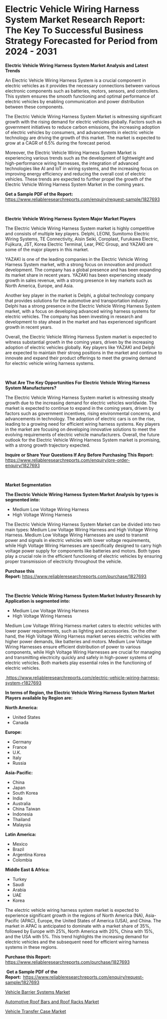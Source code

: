 <p><h1>Electric Vehicle Wiring Harness System Market Research Report: The Key To Successful Business Strategy Forecasted for Period from 2024 - 2031</h1></p><p><strong>Electric Vehicle Wiring Harness System Market Analysis and Latest Trends</strong></p>
<p><p>An Electric Vehicle Wiring Harness System is a crucial component in electric vehicles as it provides the necessary connections between various electronic components such as batteries, motors, sensors, and controllers. This system ensures the smooth functioning and optimal performance of electric vehicles by enabling communication and power distribution between these components.</p><p>The Electric Vehicle Wiring Harness System Market is witnessing significant growth with the rising demand for electric vehicles globally. Factors such as government initiatives to reduce carbon emissions, the increasing adoption of electric vehicles by consumers, and advancements in electric vehicle technology are driving the growth of this market. The market is expected to grow at a CAGR of 6.5% during the forecast period.</p><p>Moreover, the Electric Vehicle Wiring Harness System Market is experiencing various trends such as the development of lightweight and high-performance wiring harnesses, the integration of advanced technologies like AI and IoT in wiring systems, and the increasing focus on improving energy efficiency and reducing the overall cost of electric vehicles. These trends are expected to further propel the growth of the Electric Vehicle Wiring Harness System Market in the coming years.</p></p>
<p><strong>Get a Sample PDF of the Report:&nbsp;</strong> <a href="https://www.reliableresearchreports.com/enquiry/request-sample/1827693">https://www.reliableresearchreports.com/enquiry/request-sample/1827693</a></p>
<p>&nbsp;</p>
<p><strong>Electric Vehicle Wiring Harness System Major Market Players</strong></p>
<p><p>The Electric Vehicle Wiring Harness System market is highly competitive and consists of multiple key players. Delphi, LEONI, Sumitomo Electric Wiring Systems, TE Connectivity, Aisin Seiki, Coroplast, Furukawa Electric, Fujikura, JST, Korea Electric Terminal, Lear, PKC Group, and YAZAKI are some of the major players in this market.</p><p>YAZAKI is one of the leading companies in the Electric Vehicle Wiring Harness System market, with a strong focus on innovation and product development. The company has a global presence and has been expanding its market share in recent years. YAZAKI has been experiencing steady growth in sales revenue, with a strong presence in key markets such as North America, Europe, and Asia.</p><p>Another key player in the market is Delphi, a global technology company that provides solutions for the automotive and transportation industry. Delphi has a strong presence in the Electric Vehicle Wiring Harness System market, with a focus on developing advanced wiring harness systems for electric vehicles. The company has been investing in research and development to stay ahead in the market and has experienced significant growth in recent years.</p><p>Overall, the Electric Vehicle Wiring Harness System market is expected to witness substantial growth in the coming years, driven by the increasing adoption of electric vehicles globally. Key players like YAZAKI and Delphi are expected to maintain their strong positions in the market and continue to innovate and expand their product offerings to meet the growing demand for electric vehicle wiring harness systems.</p></p>
<p>&nbsp;</p>
<p><strong>What Are The Key Opportunities For Electric Vehicle Wiring Harness System Manufacturers?</strong></p>
<p><p>The Electric Vehicle Wiring Harness System market is witnessing steady growth due to the increasing demand for electric vehicles worldwide. The market is expected to continue to expand in the coming years, driven by factors such as government incentives, rising environmental concerns, and advancements in technology. The adoption of electric cars is on the rise, leading to a growing need for efficient wiring harness systems. Key players in the market are focusing on developing innovative solutions to meet the evolving requirements of electric vehicle manufacturers. Overall, the future outlook for the Electric Vehicle Wiring Harness System market is promising, with a strong growth trajectory expected.</p></p>
<p><strong>Inquire or Share Your Questions If Any Before Purchasing This Report:</strong> <a href="https://www.reliableresearchreports.com/enquiry/pre-order-enquiry/1827693">https://www.reliableresearchreports.com/enquiry/pre-order-enquiry/1827693</a></p>
<p>&nbsp;</p>
<p><strong>Market Segmentation</strong></p>
<p><strong>The Electric Vehicle Wiring Harness System Market Analysis by types is segmented into:</strong></p>
<p><ul><li>Medium Low Voltage Wiring Harness</li><li>High Voltage Wiring Harness</li></ul></p>
<p><p>The Electric Vehicle Wiring Harness System Market can be divided into two main types: Medium Low Voltage Wiring Harness and High Voltage Wiring Harness. Medium Low Voltage Wiring Harnesses are used to transmit power and signals in electric vehicles with lower voltage requirements, while High Voltage Wiring Harnesses are specifically designed to carry high voltage power supply for components like batteries and motors. Both types play a crucial role in the efficient functioning of electric vehicles by ensuring proper transmission of electricity throughout the vehicle.</p></p>
<p><strong>Purchase this Report:&nbsp;</strong><a href="https://www.reliableresearchreports.com/purchase/1827693">https://www.reliableresearchreports.com/purchase/1827693</a></p>
<p>&nbsp;</p>
<p><strong>The Electric Vehicle Wiring Harness System Market Industry Research by Application is segmented into:</strong></p>
<p><ul><li>Medium Low Voltage Wiring Harness</li><li>High Voltage Wiring Harness</li></ul></p>
<p><p>Medium Low Voltage Wiring Harness market caters to electric vehicles with lower power requirements, such as lighting and accessories. On the other hand, the High Voltage Wiring Harness market serves electric vehicles with higher power demands, like batteries and motors. Medium Low Voltage Wiring Harnesses ensure efficient distribution of power to various components, while High Voltage Wiring Harnesses are crucial for managing and transmitting electricity quickly and safely in high-power systems of electric vehicles. Both markets play essential roles in the functioning of electric vehicles.</p></p>
<p><a href="https://www.reliableresearchreports.com/electric-vehicle-wiring-harness-system-r1827693">&nbsp;https://www.reliableresearchreports.com/electric-vehicle-wiring-harness-system-r1827693</a></p>
<p><strong>In terms of Region, the Electric Vehicle Wiring Harness System Market Players available by Region are:</strong></p>
<p>
    <p> <strong> North America: </strong>
        <ul>
            <li>United States</li>
            <li>Canada</li>
        </ul>
        </p> 
    <p> <strong> Europe: </strong>
        <ul>
            <li>Germany</li>
            <li>France</li>
            <li>U.K.</li>
            <li>Italy</li>
            <li>Russia</li>
        </ul>
        </p> 
    <p> <strong> Asia-Pacific: </strong>
        <ul>
            <li>China</li>
            <li>Japan</li>
            <li>South Korea</li>
            <li>India</li>
            <li>Australia</li>
            <li>China Taiwan</li>
            <li>Indonesia</li>
            <li>Thailand</li>
            <li>Malaysia</li>
        </ul>
        </p> 
    <p> <strong> Latin America: </strong>
        <ul>
            <li>Mexico</li>
            <li>Brazil</li>
            <li>Argentina Korea</li>
            <li>Colombia</li>
        </ul>
        </p> 
    <p> <strong> Middle East & Africa: </strong>
        <ul>
            <li>Turkey</li>
            <li>Saudi</li>
            <li>Arabia</li>
            <li>UAE</li>
            <li>Korea</li>
        </ul>
    </p>
    </p>
<p><p>The electric vehicle wiring harness system market is expected to experience significant growth in the regions of North America (NA), Asia-Pacific (APAC), Europe, the United States of America (USA), and China. The market in APAC is anticipated to dominate with a market share of 35%, followed by Europe with 25%, North America with 20%, China with 15%, and the USA with 5%. This trend highlights the increasing demand for electric vehicles and the subsequent need for efficient wiring harness systems in these regions.</p></p>
<p><strong>Purchase this Report: </strong><a href="https://www.reliableresearchreports.com/purchase/1827693">https://www.reliableresearchreports.com/purchase/1827693</a></p>
<p>&nbsp;<strong>Get a Sample PDF of the Report:&nbsp;&nbsp;</strong><a href="https://www.reliableresearchreports.com/enquiry/request-sample/1827693">https://www.reliableresearchreports.com/enquiry/request-sample/1827693</a></p>
<p><strong></strong></p>
<p><p><a href="https://github.com/HenrietteMills1/Market-Research-Report-List-2/blob/main/vehicle-barrier-systems-market.md">Vehicle Barrier Systems Market</a></p><p><a href="https://github.com/alexxisgm/Market-Research-Report-List-1/blob/main/automotive-roof-bars-and-roof-racks-market.md">Automotive Roof Bars and Roof Racks Market</a></p><p><a href="https://github.com/marthawweekle/Market-Research-Report-List-2/blob/main/vehicle-transfer-case-market.md">Vehicle Transfer Case Market</a></p></p>